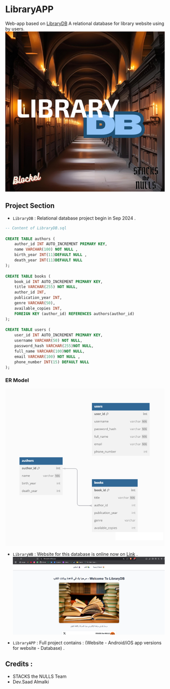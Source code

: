 # LibraryAPP
Web-app based on [LibraryDB](https://github.com/Saad711T/LibraryDB) A relational database for library website using by users.
![Logo](logodb.png)


## Project Section
- `LibraryDB` : Relational database project begin in Sep 2024 .

```sql
-- Content of LibraryDB.sql

CREATE TABLE authors (
    author_id INT AUTO_INCREMENT PRIMARY KEY,
    name VARCHAR(100) NOT NULL ,
    birth_year INT(11)DEFAULT NULL ,
    death_year INT(11)DEFAULT NULL
);

CREATE TABLE books (
    book_id INT AUTO_INCREMENT PRIMARY KEY,
    title VARCHAR(255) NOT NULL,
    author_id INT,
    publication_year INT,
    genre VARCHAR(50),
    available_copies INT,
    FOREIGN KEY (author_id) REFERENCES authors(author_id)
);

CREATE TABLE users (
    user_id INT AUTO_INCREMENT PRIMARY KEY,
    username VARCHAR(50) NOT NULL,
    password_hash VARCHAR(255)NOT NULL,
    full_name VARCHAR(100)NOT NULL,
    email VARCHAR(100) NOT NULL ,
    phone_number INT(15) DEFAULT NULL
);

```
### ER Model
![ER-Model](LibraryDB/ER-DIAGRAM-LibraryDB.png)

- `LibraryWB` : Website for this database is online now on [Link](https://librarydb.netlify.app) .
![Screenshot of Website](Website.png)

- `LibraryAPP` : Full project contains : (Website - Android/iOS app versions for website - Database) .

## Credits :
- STACKS the NULLS Team
- Dev.Saad Almalki